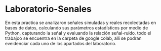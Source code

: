 # Laboratorio-Senales
En esta practica se analizaron señales simuladas y reales recolectadas en bases de datos, calculando sus parámetros estadísticos por medio de Python, capturando la señal y evaluando la relación señal-ruido.
todo el trabajoo se encuentra en la carpeta de google colab, alli se podran eveidenciar cada uno de los apartados del laboratorio.


